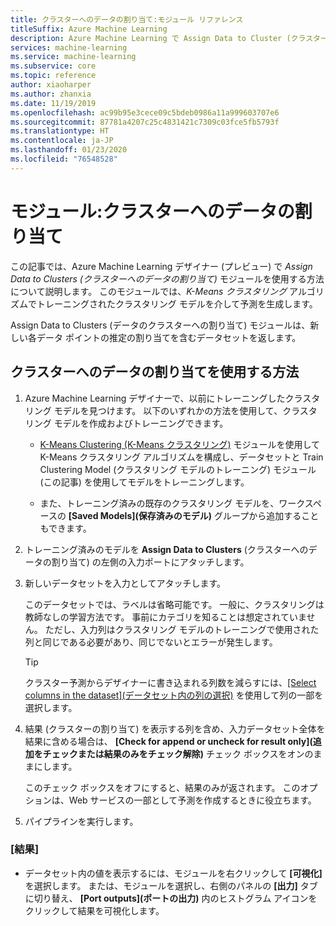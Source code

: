 ```yaml
---
title: クラスターへのデータの割り当て:モジュール リファレンス
titleSuffix: Azure Machine Learning
description: Azure Machine Learning で Assign Data to Cluster (クラスターへのデータの割り当て) モジュールを使用して、クラスタリング モデルをスコア付けする方法について説明します。
services: machine-learning
ms.service: machine-learning
ms.subservice: core
ms.topic: reference
author: xiaoharper
ms.author: zhanxia
ms.date: 11/19/2019
ms.openlocfilehash: ac99b95e3cece09c5bdeb0986a11a999603707e6
ms.sourcegitcommit: 87781a4207c25c4831421c7309c03fce5fb5793f
ms.translationtype: HT
ms.contentlocale: ja-JP
ms.lasthandoff: 01/23/2020
ms.locfileid: "76548528"
---
```

# <a name="module-assign-data-to-clusters"></a>モジュール:クラスターへのデータの割り当て

この記事では、Azure Machine Learning デザイナー (プレビュー) で *Assign Data to Clusters (クラスターへのデータの割り当て)* モジュールを使用する方法について説明します。 このモジュールでは、*K-Means クラスタリング* アルゴリズムでトレーニングされたクラスタリング モデルを介して予測を生成します。

Assign Data to Clusters (データのクラスターへの割り当て) モジュールは、新しい各データ ポイントの推定の割り当てを含むデータセットを返します。 

## <a name="how-to-use-assign-data-to-clusters"></a>クラスターへのデータの割り当てを使用する方法
  
1. Azure Machine Learning デザイナーで、以前にトレーニングしたクラスタリング モデルを見つけます。 以下のいずれかの方法を使用して、クラスタリング モデルを作成およびトレーニングできます。  
  
    - [K-Means Clustering (K-Means クラスタリング)](k-means-clustering.md) モジュールを使用して K-Means クラスタリング アルゴリズムを構成し、データセットと Train Clustering Model (クラスタリング モデルのトレーニング) モジュール (この記事) を使用してモデルをトレーニングします。  
  
    - また、トレーニング済みの既存のクラスタリング モデルを、ワークスペースの **[Saved Models]\(保存済みのモデル\)** グループから追加することもできます。

2. トレーニング済みのモデルを **Assign Data to Clusters** (クラスターへのデータの割り当て) の左側の入力ポートにアタッチします。  

3. 新しいデータセットを入力としてアタッチします。 

   このデータセットでは、ラベルは省略可能です。 一般に、クラスタリングは教師なしの学習方法です。 事前にカテゴリを知ることは想定されていません。 ただし、入力列はクラスタリング モデルのトレーニングで使用された列と同じである必要があり、同じでないとエラーが発生します。

    > [!TIP]
    > クラスター予測からデザイナーに書き込まれる列数を減らすには、[[Select columns in the dataset]\(データセット内の列の選択\)](select-columns-in-dataset.md) を使用して列の一部を選択します。 
    
4. 結果 (クラスターの割り当て) を表示する列を含め、入力データセット全体を結果に含める場合は、 **[Check for append or uncheck for result only]\(追加をチェックまたは結果のみをチェック解除\)** チェック ボックスをオンのままにします。
  
    このチェック ボックスをオフにすると、結果のみが返されます。 このオプションは、Web サービスの一部として予測を作成するときに役立ちます。
  
5.  パイプラインを実行します。  
  
### <a name="results"></a>[結果]

+  データセット内の値を表示するには、モジュールを右クリックして **[可視化]** を選択します。 または、モジュールを選択し、右側のパネルの **[出力]** タブに切り替え、 **[Port outputs]\(ポートの出力\)** 内のヒストグラム アイコンをクリックして結果を可視化します。

